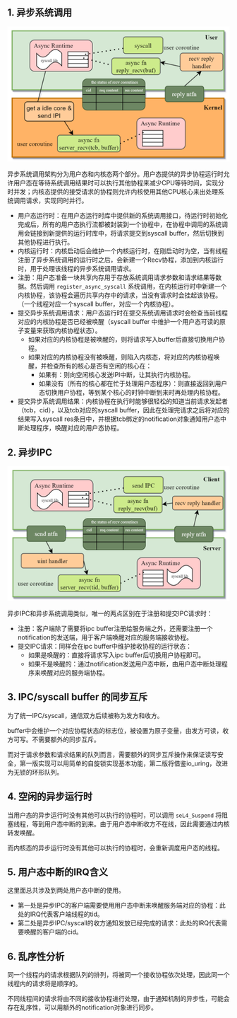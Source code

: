 ## 1. 异步系统调用

![](./images/async_syscall_v3.png)

异步系统调用架构分为用户态和内核态两个部分。用户态提供的异步协程运行时允许用户态在等待系统调用结果时可以执行其他协程来减少CPU等待时间，实现分时并发；内核态提供的接受请求的协程则允许内核使用其他CPU核心来出处理系统调用请求，实现同时并行。

- 用户态运行时：在用户态运行时库中提供新的系统调用接口，待运行时初始化完成后，所有的用户态执行流都被封装到一个协程中，在协程中调用的系统调用会链接到新提供的运行时库中，将请求提交到syscall buffer，然后切换到其他协程进行执行。
- 内核运行时：内核启动后会维护一个内核运行时，在刚启动时为空，当有线程注册了异步系统调用的运行时之后，会新建一个Recv协程，添加到内核运行时，用于处理该线程的异步系统调用请求。
- 注册：用户态准备一块共享内存用于存放系统调用请求参数和请求结果等数据。然后调用 `register_async_syscall` 系统调用，在内核运行时中新建一个内核协程，该协程会遍历共享内存中的请求，当没有请求时会挂起该协程。（一个线程对应一个syscall buffer，对应一个内核协程）。
- 提交异步系统调用请求：用户态运行时在提交系统调用请求时会检查当前线程对应的内核协程是否已经被唤醒（syscall buffer 中维护一个用户态可读的原子变量来获取内核协程状态）。
	- 如果对应的内核协程是被唤醒的，则将请求写入buffer后直接切换用户协程。
	- 如果对应的内核协程没有被唤醒，则陷入内核态，将对应的内核协程唤醒，并检查所有的核心是否有空闲的核心在：
		- 如果有：则向空闲核心发送IPI中断，让其执行内核协程。
		- 如果没有（所有的核心都在忙于处理用户态程序）：则直接返回到用户态切换用户协程，等到某个核心的时钟中断到来时再处理内核协程。
- 提交异步系统调用结果：内核协程在执行时能够很轻松的知道当前请求发起者（tcb，cid），以及tcb对应的syscall buffer，因此在处理完请求之后将对应的结果写入syscall res条目中，并根据tcb绑定的notification对象通知用户态中断处理程序，唤醒对应的用户态协程。


## 2. 异步IPC

![](./images/async_ipc_v3.png)

异步IPC和异步系统调用类似，唯一的两点区别在于注册和提交IPC请求时：
- 注册：客户端除了需要将ipc buffer注册给服务端之外，还需要注册一个notification的发送端，用于客户端唤醒对应的服务端接收协程。
- 提交IPC请求：同样会在ipc buffer中维护接收协程的运行状态：
	- 如果是唤醒的：直接将请求写入ipc buffer后切换用户协程即可。
	- 如果不是唤醒的：通过notification发送用户态中断，由用户态中断处理程序来唤醒对应的服务端协程。

## 3. IPC/syscall buffer 的同步互斥

为了统一IPC/syscall，通信双方后续被称为发方和收方。

buffer中会维护一个对应协程状态的标志位，被设置为原子变量，由发方可读，收方可写。不需要额外的同步互斥。

而对于请求参数和请求结果的队列而言，需要额外的同步互斥操作来保证读写安全，第一版实现可以用简单的自旋锁实现基本功能，第二版将借鉴io_uring，改进为无锁的环形队列。

## 4. 空闲的异步运行时

当用户态的异步运行时没有其他可以执行的协程时，可以调用 `seL4_Suspend` 将阻塞线程，等到用户态中断的到来。由于用户态中断收方不在线，因此需要通过内核转发唤醒。

而内核态的异步运行时没有其他可以执行的协程时，会重新调度用户态的线程。

## 5. 用户态中断的IRQ含义

这里面总共涉及到两处用户态中断的使用。

- 第一处是异步IPC的客户端需要使用用户态中断来唤醒服务端对应的协程：此处的IRQ代表客户端线程的tid。
- 第二处是异步IPC/syscall的收方通知发放已经完成的请求：此处的IRQ代表需要唤醒的客户端的cid。

## 6. 乱序性分析

同一个线程内的请求根据队列的排列，将被同一个接收协程依次处理，因此同一个线程内的请求将是顺序的。

不同线程间的请求将由不同的接收协程进行处理，由于通知机制的异步性，可能会存在乱序性，可以用额外的notification对象进行同步。